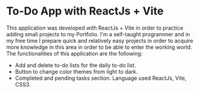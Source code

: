 # To-Do App with ReactJs + Vite

This application was developed with ReactJs + Vite in order to practice adding small projects to my Portfolio. I'm a self-taught programmer and in my free time I prepare quick and relatively easy projects in order to acquire more knowledge in this area in order to be able to enter the working world.
The functionalities of this application are the following:
- Add and delete to-do lists for the daily to-do list.
- Button to change color themes from light to dark.
- Completed and pending tasks section.
Language used ReactJs, Vite, CSS3.



